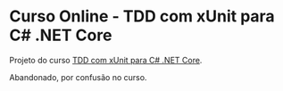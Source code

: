 # Curso Online - TDD com xUnit para C# .NET Core


Projeto do curso [TDD com xUnit para C# .NET Core](https://www.udemy.com/course/automatizando-testes-para-sua-aplicacao).

Abandonado, por confusão no curso.